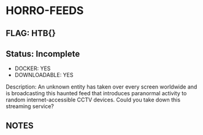 # HORRO-FEEDS

## FLAG: HTB{}

## Status: Incomplete

+ DOCKER: YES
+ DOWNLOADABLE: YES

Description: An unknown entity has taken over every screen worldwide and is broadcasting this haunted feed that introduces paranormal activity to random internet-accessible CCTV devices. Could you take down this streaming service?

## NOTES
